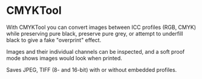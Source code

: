 # CMYKTool

With CMYKTool you can convert images between ICC profiles (RGB, CMYK) while preserving pure black, preserve pure grey, or attempt to underfill black to give a fake "overprint" effect.

Images and their individual channels can be inspected, and a soft proof mode shows images would look when printed.

Saves JPEG, TIFF (8- and 16-bit) with or without embedded profiles.
